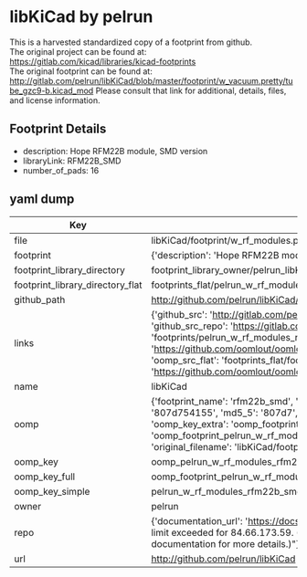 # libKiCad by pelrun  
This is a harvested standardized copy of a footprint from github.  
The original project can be found at:  
https://gitlab.com/kicad/libraries/kicad-footprints  
The original footprint can be found at:
http://gitlab.com/pelrun/libKiCad/blob/master/footprint/w_vacuum.pretty/tube_gzc9-b.kicad_mod
Please consult that link for additional, details, files, and license information.  
## Footprint Details
* description: Hope RFM22B module, SMD version  
* libraryLink: RFM22B_SMD  
* number_of_pads: 16  
## yaml dump  
| Key | Value |  
| --- | --- |  
| file | libKiCad/footprint/w_rf_modules.pretty/RFM22B_SMD.kicad_mod |  
| footprint | {'description': 'Hope RFM22B module, SMD version', 'libraryLink': 'RFM22B_SMD', 'number_of_pads': 16} |  
| footprint_library_directory | footprint_library_owner/pelrun_libKiCad |  
| footprint_library_directory_flat | footprints_flat/pelrun_w_rf_modules_rfm22b_smd/working |  
| github_path | http://github.com/pelrun/libKiCad/blob/master/footprint/w_rf_modules.pretty/RFM22B_SMD.kicad_mod |  
| links | {'github_src': 'http://gitlab.com/pelrun/libKiCad/blob/master/footprint/w_vacuum.pretty/tube_gzc9-b.kicad_mod', 'github_src_repo': 'https://gitlab.com/kicad/libraries/kicad-footprints', 'oomp_bot': 'footprints/pelrun_w_rf_modules_rfm22b_smd/working', 'oomp_bot_github': 'https://github.com/oomlout/oomlout_oomp_footprint_bot/tree/main/footprints/pelrun_w_rf_modules_rfm22b_smd/working', 'oomp_src_flat': 'footprints_flat/footprints_flat/pelrun_w_rf_modules_rfm22b_smd/working', 'oomp_src_flat_github': 'https://github.com/oomlout/oomlout_oomp_footprint_src/tree/main/footprints_flat/pelrun_w_rf_modules_rfm22b_smd/working'} |  
| name | libKiCad |  
| oomp | {'footprint_name': 'rfm22b_smd', 'library_name': 'w_rf_modules', 'md5': '807d75415560bae2e21f5998666752be', 'md5_10': '807d754155', 'md5_5': '807d7', 'md5_6': '807d75', 'oomp_key': 'oomp_pelrun_w_rf_modules_rfm22b_smd', 'oomp_key_extra': 'oomp_footprint_pelrun_w_rf_modules_rfm22b_smd', 'oomp_key_full': 'oomp_footprint_pelrun_w_rf_modules_rfm22b_smd_807d75', 'oomp_key_simple': 'pelrun_w_rf_modules_rfm22b_smd', 'original_filename': 'libKiCad/footprint/w_rf_modules.pretty/RFM22B_SMD.kicad_mod', 'owner_name': 'pelrun'} |  
| oomp_key | oomp_pelrun_w_rf_modules_rfm22b_smd |  
| oomp_key_full | oomp_footprint_pelrun_w_rf_modules_rfm22b_smd |  
| oomp_key_simple | pelrun_w_rf_modules_rfm22b_smd |  
| owner | pelrun |  
| repo | {'documentation_url': 'https://docs.github.com/rest/overview/resources-in-the-rest-api#rate-limiting', 'message': "API rate limit exceeded for 84.66.173.59. (But here's the good news: Authenticated requests get a higher rate limit. Check out the documentation for more details.)"} |  
| url | http://github.com/pelrun/libKiCad |  

